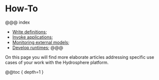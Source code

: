 # How-To 

@@@ index
* [Write definitions](write-definitions.md);
* [Invoke applications](invoke-applications.md);
* [Monitoring external models](monitoring-external-models.md);
* [Develop runtimes](develop-runtimes.md);
@@@

On this page you will find more elaborate articles addressing specific use cases of your work with the Hydrosphere platform. 

@@toc { depth=1 }
